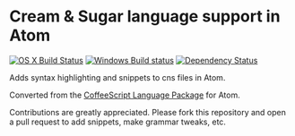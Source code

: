# Cream & Sugar language support in Atom

[![OS X Build Status](https://travis-ci.org/jgnewman/language-cns.svg?branch=master)](https://travis-ci.org/jgnewman/language-cns)
[![Windows Build status](https://ci.appveyor.com/api/projects/status/9w3ei3y93hg8awcn/branch/master?svg=true)](https://ci.appveyor.com/project/jgnewman/language-cns/branch/master)
[![Dependency Status](https://david-dm.org/jgnewman/language-cns.svg)](https://david-dm.org/jgnewman/language-cns)

Adds syntax highlighting and snippets to cns files in Atom.

Converted from the [CoffeeScript Language Package](https://github.com/atom/language-coffee-script) for Atom.

Contributions are greatly appreciated. Please fork this repository and open a pull request to add snippets, make grammar tweaks, etc.
